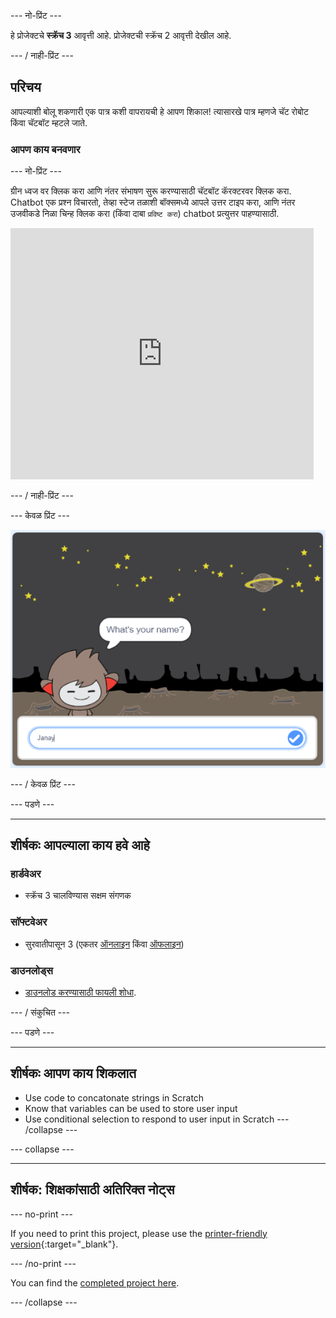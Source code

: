 \--- नो-प्रिंट \---

हे प्रोजेक्टचे **स्क्रॅच 3** आवृत्ती आहे. प्रोजेक्ट</a>ची स्क्रॅच 2 आवृत्ती देखील आहे.</p> 

\--- / नाही-प्रिंट \---

## परिचय

आपल्याशी बोलू शकणारी एक पात्र कशी वापरायची हे आपण शिकाल! त्यासारखे पात्र म्हणजे चॅट रोबोट किंवा चॅटबॉट म्हटले जाते.

### आपण काय बनवणार

\--- नो-प्रिंट \---

ग्रीन ध्वज वर क्लिक करा आणि नंतर संभाषण सुरू करण्यासाठी चॅटबॉट कॅरक्टरवर क्लिक करा. Chatbot एक प्रश्न विचारतो, तेव्हा स्टेज तळाशी बॉक्समध्ये आपले उत्तर टाइप करा, आणि नंतर उजवीकडे निळा चिन्ह क्लिक करा (किंवा दाबा `प्रविष्ट करा`) chatbot प्रत्युत्तर पाहण्यासाठी.

<div class="scratch-preview">
  <iframe allowtransparency="true" width="485" height="402" src="https://scratch.mit.edu/projects/embed/248864190/?autostart=false" 
  frameborder="0" scrolling="no"></iframe>
</div>

\--- / नाही-प्रिंट \---

\--- केवळ प्रिंट \---

![संपूर्ण प्रकल्प](images/chatbot-preview.png)

\--- / केवळ प्रिंट \---

\--- पडणे \---

* * *

## शीर्षकः आपल्याला काय हवे आहे

### हार्डवेअर

- स्क्रॅच 3 चालविण्यास सक्षम संगणक

### सॉफ्टवेअर

- सुरवातीपासून 3 (एकतर [ऑनलाइन](https://rpf.io/scratchon) किंवा [ऑफलाइन](https://rpf.io/scratchoff))

### डाउनलोड्स

- [डाउनलोड करण्यासाठी फायली शोधा](http://rpf.io/p/en/chatbot-go).

\--- / संकुचित \---

\--- पडणे \---

* * *

## शीर्षकः आपण काय शिकलात

- Use code to concatonate strings in Scratch
- Know that variables can be used to store user input
- Use conditional selection to respond to user input in Scratch \--- /collapse \---

\--- collapse \---

* * *

## शीर्षक: शिक्षकांसाठी अतिरिक्त नोट्स

\--- no-print \---

If you need to print this project, please use the [printer-friendly version](https://projects.raspberrypi.org/en/projects/chatbot/print){:target="_blank"}.

\--- /no-print \---

You can find the [completed project here](http://rpf.io/p/en/chatbot-get).

\--- /collapse \---